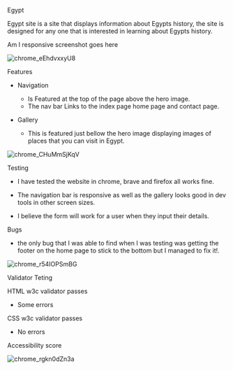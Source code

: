 Egypt

Egypt site is a site that displays information about Egypts history, the site is designed for any one that is interested in learning about Egypts history.

Am I responsive screenshot goes here

![chrome_eEhdvxxyU8](https://user-images.githubusercontent.com/43074374/139554079-f299a2d0-7da4-4bb6-a233-4122c719b034.jpg)

Features 
 - Navigation
   - Is Featured at the top of the page above the hero image.
   - The nav bar Links to the index page home page and contact page.

- Gallery 
    - This is featured just bellow the hero image displaying images of places that you can visit in Egypt.

![chrome_CHuMmSjKqV](https://user-images.githubusercontent.com/43074374/139554126-7d5fd890-14ff-4b4d-a515-a82034c0a626.png)
  

Testing
 - I have tested the website in chrome, brave and firefox all works fine.

 - The navigation bar is responsive as well as the gallery looks good in dev tools in other screen sizes.

 - I believe the form will work for a user when they input their details.

Bugs

 - the only bug that I was able to find when I was testing was getting the     footer on the home page to stick to the bottom but I managed to fix it!.

![chrome_r54IOPSmBG](https://user-images.githubusercontent.com/43074374/139558708-8ed3ff84-5777-4f79-8b38-77c335efe6c6.png)

Validator Teting

HTML w3c validator passes
 - Some errors 

CSS w3c validator passes 
 - No errors 
 
Accessibility score

![chrome_rgkn0dZn3a](https://user-images.githubusercontent.com/43074374/139554097-ea126ea2-cd07-4040-b4df-9b04dc593bff.png)